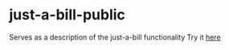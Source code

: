# just-a-bill-public
Serves as a description of the just-a-bill functionality
Try it [here](https://just-a-bill.netlify.app/)

